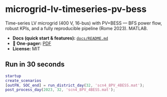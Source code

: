 # microgrid-lv-timeseries-pv-bess

Time-series LV microgrid (400 V, 16-bus) with PV+BESS — BFS power flow, robust KPIs, and a fully reproducible pipeline (Rome 2023). MATLAB.

- **Docs (quick start & features):** [`docs/README.md`](docs/README.md)  
- **📄 One-pager:** [PDF](docs/One_pager.pdf)  
- **License:** MIT

## Run in 30 seconds
```matlab
startup
create_scenarios
[outFN, SOC_end] = run_district_day(32, 'scn4_8PV_4BESS.mat');
post_process_day(2023, 32, 'scn4_8PV_4BESS.mat');
```
